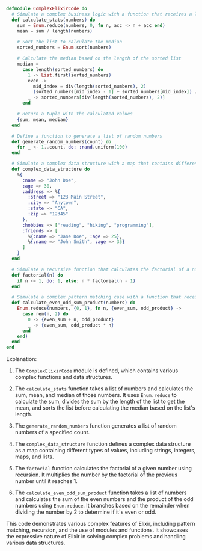 ```elixir
defmodule ComplexElixirCode do
  # Simulate a complex business logic with a function that receives a list of numbers and returns a tuple with the sum, mean, and median of the numbers.
  def calculate_stats(numbers) do
    sum = Enum.reduce(numbers, 0, fn n, acc -> n + acc end)
    mean = sum / length(numbers)

    # Sort the list to calculate the median
    sorted_numbers = Enum.sort(numbers)

    # Calculate the median based on the length of the sorted list
    median =
      case length(sorted_numbers) do
        1 -> List.first(sorted_numbers)
        even ->
          mid_index = div(length(sorted_numbers), 2)
          (sorted_numbers[mid_index - 1] + sorted_numbers[mid_index]) / 2
        _ -> sorted_numbers[div(length(sorted_numbers), 2)]
      end

    # Return a tuple with the calculated values
    {sum, mean, median}
  end

  # Define a function to generate a list of random numbers
  def generate_random_numbers(count) do
    for _ <- 1..count, do: :rand.uniform(100)
  end

  # Simulate a complex data structure with a map that contains different types of values
  def complex_data_structure do
    %{
      :name => "John Doe",
      :age => 30,
      :address => %{
        :street => "123 Main Street",
        :city => "Anytown",
        :state => "CA",
        :zip => "12345"
      },
      :hobbies => ["reading", "hiking", "programming"],
      :friends => [
        %{:name => "Jane Doe", :age => 25},
        %{:name => "John Smith", :age => 35}
      ]
    }
  end

  # Simulate a recursive function that calculates the factorial of a number
  def factorial(n) do
    if n <= 1, do: 1, else: n * factorial(n - 1)
  end

  # Simulate a complex pattern matching case with a function that receives a list of values and returns the sum of the even numbers and the product of the odd numbers.
  def calculate_even_odd_sum_product(numbers) do
    Enum.reduce(numbers, {0, 1}, fn n, {even_sum, odd_product} ->
      case rem(n, 2) do
        0 -> {even_sum + n, odd_product}
        _ -> {even_sum, odd_product * n}
      end
    end)
  end
end
```

Explanation:

1. The `ComplexElixirCode` module is defined, which contains various complex functions and data structures.

2. The `calculate_stats` function takes a list of numbers and calculates the sum, mean, and median of those numbers. It uses `Enum.reduce` to calculate the sum, divides the sum by the length of the list to get the mean, and sorts the list before calculating the median based on the list's length.

3. The `generate_random_numbers` function generates a list of random numbers of a specified count.

4. The `complex_data_structure` function defines a complex data structure as a map containing different types of values, including strings, integers, maps, and lists.

5. The `factorial` function calculates the factorial of a given number using recursion. It multiplies the number by the factorial of the previous number until it reaches 1.

6. The `calculate_even_odd_sum_product` function takes a list of numbers and calculates the sum of the even numbers and the product of the odd numbers using `Enum.reduce`. It branches based on the remainder when dividing the number by 2 to determine if it's even or odd.

This code demonstrates various complex features of Elixir, including pattern matching, recursion, and the use of modules and functions. It showcases the expressive nature of Elixir in solving complex problems and handling various data structures.